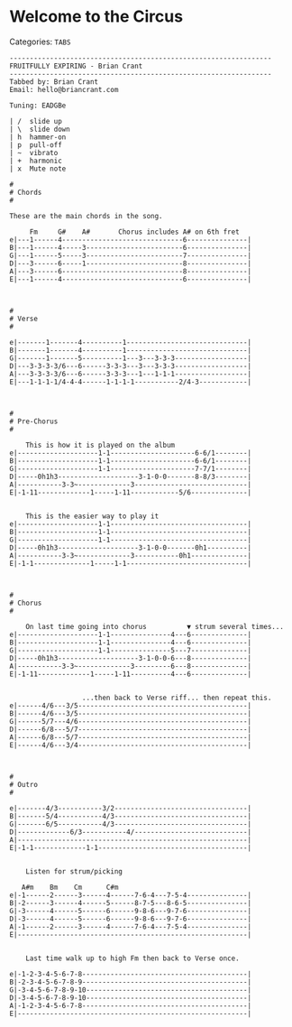 # Welcome to the Circus
Categories: `TABS`

    -----------------------------------------------------------------
    FRUITFULLY EXPIRING - Brian Crant
    -----------------------------------------------------------------
    Tabbed by: Brian Crant
    Email: hello@briancrant.com

    Tuning: EADGBe

    | /  slide up
    | \  slide down
    | h  hammer-on
    | p  pull-off
    | ~  vibrato
    | +  harmonic
    | x  Mute note

    #
    # Chords
    #

    These are the main chords in the song.
    
         Fm     G#    A#       Chorus includes A# on 6th fret
    e|---1------4------------------------------6---------------|
    B|---1------4-----3------------------------6---------------|
    G|---1------5-----3------------------------7---------------|
    D|---3------6-----1------------------------8---------------|
    A|---3------6------------------------------8---------------|
    E|---1------4------------------------------6---------------|



    #
    # Verse
    #
 
    e|-------1-------4----------1------------------------------|
    B|-------1-------4----------1------------------------------|
    G|-------1-------5----------1---3---3-3-3------------------|
    D|---3-3-3-3/6---6------3-3-3---3---3-3-3------------------|
    A|---3-3-3-3/6---6------3-3-3---1---1-1-1------------------|
    E|---1-1-1-1/4-4-4------1-1-1-1-----------2/4-3------------|



    #
    # Pre-Chorus
    #

        This is how it is played on the album
    e|--------------------1-1---------------------6-6/1--------|
    B|--------------------1-1---------------------6-6/1--------|
    G|--------------------1-1---------------------7-7/1--------|
    D|-----0h1h3--------------------3-1-0-0-------8-8/3--------|
    A|-----------3-3~-------------3----------------------------|
    E|-1-11-------------1-----1-11------------5/6--------------|


        This is the easier way to play it
    e|--------------------1-1----------------------------------|
    B|--------------------1-1----------------------------------|
    G|--------------------1-1----------------------------------|
    D|-----0h1h3--------------------3-1-0-0-------0h1----------|
    A|-----------3-3~-------------3-----------0h1--------------|
    E|-1-1--------------1-----1-1------------------------------|



    #
    # Chorus
    #

        On last time going into chorus          ▼ strum several times...
    e|--------------------1-1---------------4---6--------------|
    B|--------------------1-1---------------4---6--------------|
    G|--------------------1-1---------------5---7--------------|
    D|-----0h1h3--------------------3-1-0-0-6---8--------------|
    A|-----------3-3~-------------3---------6---8--------------|
    E|-1-11-------------1-----1-11----------4---6--------------|


                      ...then back to Verse riff... then repeat this.
    e|------4/6---3/5------------------------------------------|
    B|------4/6---3/5------------------------------------------|
    G|------5/7---4/6------------------------------------------|
    D|------6/8---5/7------------------------------------------|
    A|------6/8---5/7------------------------------------------|
    E|------4/6---3/4------------------------------------------|



    #
    # Outro
    #

    e|-------4/3-----------3/2---------------------------------|
    B|-------5/4-----------4/3---------------------------------|
    G|-------6/5-----------4/3---------------------------------|
    D|-------------6/3-----------4/----------------------------|
    A|---------------------------------------------------------|
    E|-1-1-------------1-1-------------------------------------|


        Listen for strum/picking

       A#m    Bm    Cm      C#m
    e|-1------2------3------4------7-6-4---7-5-4---------------|
    B|-2------3------4------5------8-7-5---8-6-5---------------|
    G|-3------4------5------6------9-8-6---9-7-6---------------|
    D|-3------4------5------6------9-8-6---9-7-6---------------|
    A|-1------2------3------4------7-6-4---7-5-4---------------|
    E|---------------------------------------------------------|


        Last time walk up to high Fm then back to Verse once.

    e|-1-2-3-4-5-6-7-8-----------------------------------------|
    B|-2-3-4-5-6-7-8-9-----------------------------------------|
    G|-3-4-5-6-7-8-9-10----------------------------------------|
    D|-3-4-5-6-7-8-9-10----------------------------------------|
    A|-1-2-3-4-5-6-7-8-----------------------------------------|
    E|---------------------------------------------------------|
